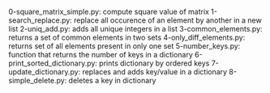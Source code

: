 0-square_matrix_simple.py: compute square value of matrix
1-search_replace.py: replace all occurence of an element by another in a new list
2-uniq_add.py: adds all unique integers in a list
3-common_elements.py: returns a set of common elements in two sets
4-only_diff_elements.py: returns set of all elements present in only one set
5-number_keys.py: function that returns the number of keys in a dictionary
6-print_sorted_dictionary.py: prints dictionary by ordered keys
7-update_dictionary.py: replaces and adds key/value in a dictionary
8-simple_delete.py: deletes a key in dictionary
